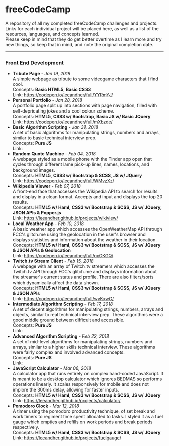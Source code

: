 # freeCodeCamp
A repository of all my completed freeCodeCamp challenges and projects.<br>
Links for each individual project will be placed here, as well as a list of the resources, languages, and concepts learned. <br>
Please keep in mind that they do get better overtime as I learn more and try new things, so keep that in mind, and note the original completion date.

---
### Front End Development
 - **Tribute Page** - _Jan 19, 2018_<br/>
 A simple webpage as tribute to some videogame characters that I find cool.<br/>
 Concepts: **Basic HTML5**, **Basic CSS3**<br/>
 Link: https://codepen.io/leeandher/full/YYRmYJ/
 - **Personal Portfolio** - _Jan 28, 2018_<br/>
 A portfolio page split up into sections with page navigation, filled with self-depricating jokes and a cool colour scheme. <br/>
 Concepts: **HTML5**, **CSS3 w/ Bootstrap**, **Basic JS w/ Basic JQuery**<br/>
 Link: https://codepen.io/leeandher/full/mXbzde/
 - **Basic Algorithm Scripting** - _Jan 31, 2018_<br/>
 A set of basic algorithms for manipulating strings, numbers and arrays, similar to basic technical interview prep.<br/>
 Concepts: **Pure JS**<br/>
 Link: 
 - **Random Quote Machine** - _Feb 04, 2018_<br/>
 A webpage styled as a mobile phone with the Tinder app open that cycles through different lame pick-up lines, names, locations, and background images.<br/>
 Concepts: **HTML5**, **CSS3 w/ Bootstrap & SCSS**, **JS w/ JQuery** <br/>
 Link: https://codepen.io/leeandher/full/WMvzXz/
 - **Wikipedia Viewer** - _Feb 07, 2018_<br/>
 A front-end face that accesses the Wikipedia API to search for results and display in a clean format. Accepts and input and displays the top 20 results.<br/>
 Concepts: **HTML5 w/ Haml**, **CSS3 w/ Bootstrap & SCSS**, **JS w/ JQuery, JSON APIs & Popper.js**<br/>
 Link: https://leeandher.github.io/projects/wikiview/
 - **Local Weather App** - _Feb 10, 2018_<br/>
 A basic weather app which accesses the OpenWeatherMap API through FCC's glitch.me using the geolocation in the user's browser and displays statistics and information about the weather in their location.<br/>
 Concepts: **HTML5 w/ Haml**, **CSS3 w/ Bootstrap & SCSS**, **JS w/ JQuery & JSON APIs & Geolocation**<br/>
 Link: https://codepen.io/leeandher/full/qxOKGQ/
 - **Twitch.tv Stream Client** - _Feb 15, 2018_<br/>
 A webpage with an array of Twitch.tv streamers which accesses the Twitch.tv API through FCC's glitch.me and displays information about the streamer's current status and profile. There are also filters/sorts which dynamically affect the data shown.<br/>
 Concepts: **HTML5 w/ Haml**, **CSS3 w/ Bootstrap & SCSS**, **JS w/ JQuery & JSON APIs**<br/>
 Link: https://codepen.io/leeandher/full/wyKxwG/
 - **Intermediate Algorithm Scripting** - _Feb 17, 2018_<br/>
 A set of decent algorithms for manipulating strings, numbers, arrays and objects, similar to real technical interview prep. These algorithms were a good middle ground between difficult and accessible.<br/>
 Concepts: **Pure JS**<br/>
 Link: 
 - **Advanced Algorithm Scripting** - _Feb 22, 2018_<br/>
 A set of mid-level algorithms for manipulating strings, numbers and arrays, similar to a higher skills technical interview. These algorithms were fairly complex and involved advanced concepts.<br/>
 Concepts: **Pure JS**<br/>
 Link: 
 - **JavaScript Calculator** - _Mar 06, 2018_<br/>
 A calculator app that runs entirely on complex hand-coded JavaScript. It is meant to be a desktop calculator which ignores BEDMAS so performs operations linearly. It scales responsively for mobile and does not implore the 300ms delay, allowing for faster inputs.<br/>
 Concepts: **HTML5 w/ Haml**, **CSS3 w/ Bootstrap & SCSS**, **JS w/ JQuery**<br/>
 Link: https://leeandher.github.io/projects/calculator/
 - **Pomodoro Clock** - _Mar 12, 2018_<br/>
 A timer using the pomodoro productivity technique, of set break and work timers to regiment time spent allocated to tasks. I styled it as a fuel gauge which empties and refills on work periods and break periods respectively.<br/>
 Concepts: **HTML5 w/ Haml**, **CSS3 w/ Bootstrap & SCSS**, **JS w/ JQuery**<br/>
 Link: https://leeandher.github.io/projects/fuelgauge/
 
